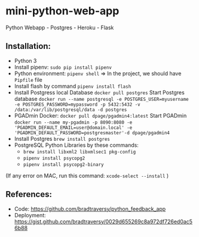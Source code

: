 # mini-python-web-app
Python Webapp - Postgres - Heroku - Flask


## Installation:

- Python 3
- Install pipenv: `sudo pip install pipenv`
- Python environment: `pipenv shell`
=> In the project, we should have `Pipfile` file
- Install flash by command `pipenv install flash`
- Install Postgress local Database `docker pull postgres`
Start Postgres database
`docker run --name postgresql -e POSTGRES_USER=myusername -e POSTGRES_PASSWORD=mypassword -p 5432:5432 -v /data:/var/lib/postgresql/data -d postgres`
- PGADmin Docker: `docker pull dpage/pgadmin4:latest`
Start PGADmin
`docker run --name my-pgadmin -p 8090:8080 -e 'PGADMIN_DEFAULT_EMAIL=user@domain.local' -e 'PGADMIN_DEFAULT_PASSWORD=postgresmaster'-d dpage/pgadmin4`
- Install Postgres `brew install postgres`
- PostgreSQL Python Libraries by these commands:
  + `brew install libxml2 libxmlsec1 pkg-config`
  + `pipenv install psycopg2`
  + `pipenv install psycopg2-binary`

(If any error on MAC, run this command:
  `xcode-select --install`
)


## References:
- Code: https://github.com/bradtraversy/python_feedback_app
- Deployment: https://gist.github.com/bradtraversy/0029d655269c8a972df726ed0ac56b88
